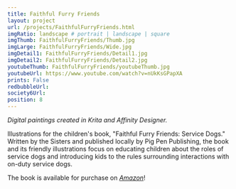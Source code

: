 ```yaml
---
title: Faithful Furry Friends
layout: project
url: /projects/FaithfulFurryFriends.html
imgRatio: landscape # portrait | landscape | square
imgThumb: FaithfulFurryFriends/Thumb.jpg
imgLarge: FaithfulFurryFriends/Wide.jpg
imgDetail1: FaithfulFurryFriends/Detail1.jpg
imgDetail2: FaithfulFurryFriends/Detail2.jpg
youtubeThumb: FaithfulFurryFriends/youtubeThumb.jpg
youtubeUrl: https://www.youtube.com/watch?v=nUkKsGPapXA
prints: False
redbubbleUrl: 
society6Url: 
position: 8
---
```


*Digital paintings created in Krita and Affinity Designer.*

Illustrations for the children's book, "Faithful Furry Friends: Service Dogs." Written by the Sisters and published locally by Pig Pen Publishing, the book and its friendly illustrations focus on educating children about the roles of service dogs and introducing kids to the rules surrounding interactions with on-duty service dogs.

The book is available for purchase on [*Amazon*](https://www.amazon.com/Faithful-Furry-Friends-Service-Dogs/dp/1735632317)! 
